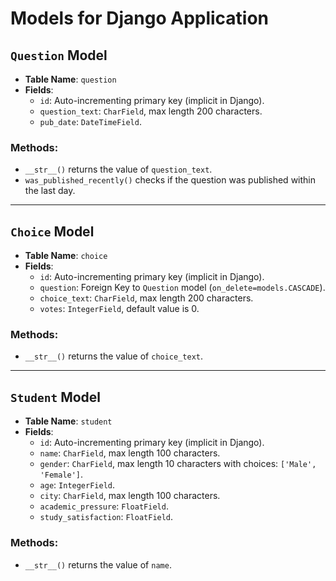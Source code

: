 # Models for Django Application

## `Question` Model

- **Table Name**: `question`
- **Fields**:
  - `id`: Auto-incrementing primary key (implicit in Django).
  - `question_text`: `CharField`, max length 200 characters.
  - `pub_date`: `DateTimeField`.
  
### Methods:
- `__str__()` returns the value of `question_text`.
- `was_published_recently()` checks if the question was published within the last day.

---

## `Choice` Model

- **Table Name**: `choice`
- **Fields**:
  - `id`: Auto-incrementing primary key (implicit in Django).
  - `question`: Foreign Key to `Question` model (`on_delete=models.CASCADE`).
  - `choice_text`: `CharField`, max length 200 characters.
  - `votes`: `IntegerField`, default value is 0.

### Methods:
- `__str__()` returns the value of `choice_text`.

---

## `Student` Model

- **Table Name**: `student`
- **Fields**:
  - `id`: Auto-incrementing primary key (implicit in Django).
  - `name`: `CharField`, max length 100 characters.
  - `gender`: `CharField`, max length 10 characters with choices: `['Male', 'Female']`.
  - `age`: `IntegerField`.
  - `city`: `CharField`, max length 100 characters.
  - `academic_pressure`: `FloatField`.
  - `study_satisfaction`: `FloatField`.

### Methods:
- `__str__()` returns the value of `name`.